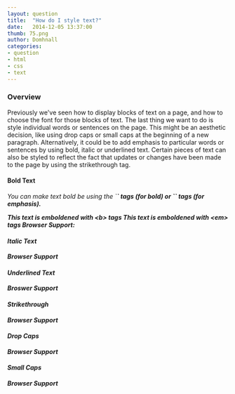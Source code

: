 ```yaml
---
layout: question
title:  "How do I style text?"
date:   2014-12-05 13:37:00
thumb: 75.png
author: Domhnall
categories:
- question
- html
- css
- text
---
```


### Overview

Previously we've seen how to display blocks of text on a page, and how to choose the font for those blocks of text. The last thing we want to do is style individual words or sentences on the page. This might be an aesthetic decision, like using drop caps or small caps at the beginning of a new paragraph. Alternatively, it could be to add emphasis to particular words or sentences by using bold, italic or underlined text. Certain pieces of text can also be styled to reflect the fact that updates or changes have been made to the page by using the strikethrough tag.
<!--more-->

#### Bold Text
<i class="fa fa-bold">
You can make text bold be using the `<b>` tags (for bold) or `<em>` tags (for emphasis).

<b> This text is emboldened with &lt;b&gt; tags </b>
<em> This text is emboldened with &lt;em&gt; tags </em>
**Browser Support**:

#### Italic Text
<i class="fa fa-italic">

**Browser Support**


#### Underlined Text
<i class="fa fa-underline">

**Broswer Support**

#### Strikethrough
<i class="fa fa-strikethrough">

**Browser Support**

#### Drop Caps

**Browser Support**

#### Small Caps
**Browser Support**

